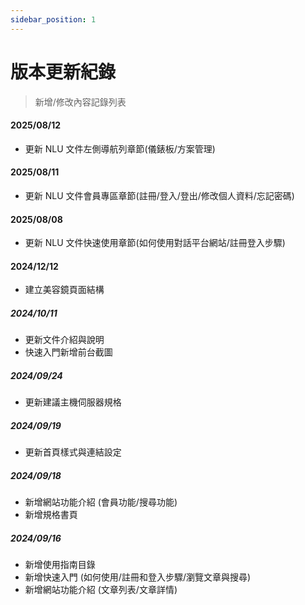 ```yaml
---
sidebar_position: 1
---
```


# 版本更新紀錄

> 新增/修改內容記錄列表

#### 2025/08/12

- 更新 NLU 文件左側導航列章節(儀錶板/方案管理)

#### 2025/08/11

- 更新 NLU 文件會員專區章節(註冊/登入/登出/修改個人資料/忘記密碼)

#### 2025/08/08

- 更新 NLU 文件快速使用章節(如何使用對話平台網站/註冊登入步驟)

#### 2024/12/12

- 建立美容鏡頁面結構

##### 2024/10/11

- 更新文件介紹與說明
- 快速入門新增前台截圖

##### 2024/09/24

- 更新建議主機伺服器規格

##### 2024/09/19

- 更新首頁樣式與連結設定

##### 2024/09/18

- 新增網站功能介紹 (會員功能/搜尋功能)
- 新增規格書頁

##### 2024/09/16

- 新增使用指南目錄
- 新增快速入門 (如何使用/註冊和登入步驟/瀏覽文章與搜尋)
- 新增網站功能介紹 (文章列表/文章詳情)
